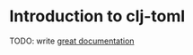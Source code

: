 # Introduction to clj-toml

TODO: write [great documentation](http://jacobian.org/writing/great-documentation/what-to-write/)
